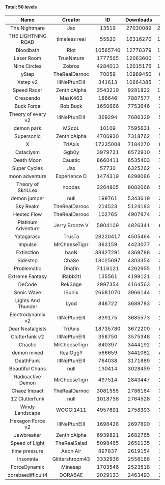 #### Total: 50 levels

| Name | Creator | ID | Downloads | Likes |
|:---:|:---:|:---:|:---:|:---:|
| The Nightmare | Jax | 13519 | 27030089 | 2486900
| THE LIGHTNING ROAD | timeless real | 55520 | 16316270 | 1477459
| Bloodbath | Riot | 10565740 | 12778379 | 1171867
| Laser Room | TrueNature | 1777565 | 12063600 | 761946
| Nine Circles | Zobros | 4284013 | 12015176 | 1220909
| yStep | TheRealDarnoc | 70059 | 10989450 | 680211
| Xstep v2 | IIINePtunEIII | 341613 | 10664385 | 786637
| Speed Racer | ZenthicAlpha | 3543219 | 9281822 | 1008426
| Crescendo | MasK463 | 186646 | 7887577 | 582408
| Buck Force | Rob Buck | 1650666 | 7753646 | 396438
| Theory of every v2 | IIINePtunEIII | 369294 | 7686329 | 507985
| demon park | M2coL | 10109 | 7595631 | 461491
| Supersonic | ZenthicAlpha | 4706930 | 7318762 | 703769
| X | TriAxis | 17235008 | 7184270 | 802033
| Cataclysm | Ggb0y | 3979721 | 6572910 | 533954
| Death Moon  | Caustic | 8660411 | 6535403 | 745433
| Super Cycles | Jax | 57730 | 6325262 | 433107
| moon adventure | Experience D | 1474319 | 6298086 | 341222
| Theory of SkriLLex | noobas | 3264805 | 6082066 | 511678
| demon jumper | null | 199761 | 5343619 | 376539
| Sky Realm | TheRealDarnoc | 214523 | 5124183 | 353316
| Hextec Flow | TheRealDarnoc | 102765 | 4907674 | 351419
| Platinum Adventure | Jerry Bronze V | 5904109 | 4826341 | 661155
| Yatagarasu  | TrusTa | 28220417 | 4505464 | 423241
| Impulse | MrCheeseTigrr | 393159 | 4423077 | 468596
| Extinction | haoN | 38427291 | 4369788 | 329095
| Sidestep | ChaSe | 18025697 | 4303354 | 381288
| Problematic | Dhafin | 7116121 | 4262955 | 507074
| Extreme Fantasy | IRabb2tI | 135561 | 4199121 | 292679
| DeCode | Rek3dge | 2997354 | 4164563 | 459018
| Sonic Wave | lSunix | 26681070 | 3966144 | 288477
| Lights And Thunder | Lyod | 848722 | 3689783 | 331696
| Electrodynamix v2 | IIINePtunEIII | 839175 | 3685573 | 253344
| Dear Nostalgists | TriAxis | 18735780 | 3672200 | 461817
| Clutterfunk v2 | IIINePtunEIII | 358750 | 3575348 | 273869
| Chaotic | MrCheeseTigrr | 840397 | 3444192 | 226297
| demon mixed | RealOggY | 566659 | 3441082 | 404200
| DeathFunk | IIINePtunEIII | 764038 | 3171889 | 164544
| Beautiful Chaos | null | 130414 | 3028459 | 228250
| Radioactive Demon | MrCheeseTigrr | 497514 | 2843447 | 230137
| Chaoz Impact | TheRealDarnoc | 3081555 | 2786164 | 313882
| 12 Clutterfunk | null | 1018758 | 2764528 | 189202
| Windy Landscape | WOOGI1411 | 4957691 | 2758393 | 334696
| Hexagon Force v2 | IIINePtunEIII | 1698428 | 2697890 | 186019
| Jawbreaker | ZenthicAlpha | 6939821 | 2682765 | 326583
| Speed of Light | TheRealSalad | 5098465 | 2651135 | 333373
| time pressure | Aeon Air | 897837 | 2619154 | 179153
| Insomnia | Glittershroom43 | 3332936 | 2558188 | 343220
| ForceDynamix | Minesap | 1703546 | 2523518 | 174141
| dorabaedifficult4 | DORABAE | 2029133 | 2463493 | 209612
